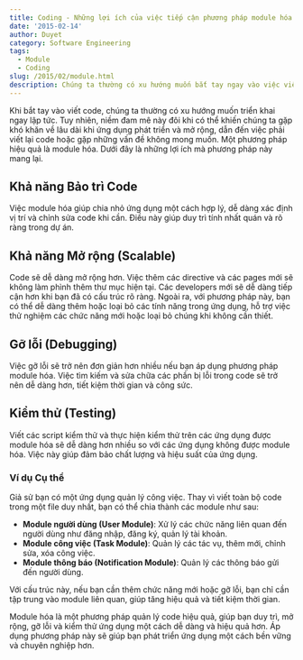 ```yaml
---
title: Coding - Những lợi ích của việc tiếp cận phương pháp module hóa
date: '2015-02-14'
author: Duyet
category: Software Engineering 
tags:
  - Module
  - Coding
slug: /2015/02/module.html
description: Chúng ta thường có xu hướng muốn bắt tay ngay vào việc viết code. Tuy nhiên, niềm đam mê này đôi khi có thể khiến chúng ta gặp khó khăn về lâu dài khi ứng dụng phát triển và mở rộng. Khi đó, chúng ta có thể phải đối mặt với việc viết lại code hoặc gặp phải những vấn đề nghiêm trọng hơn.
---
```


Khi bắt tay vào viết code, chúng ta thường có xu hướng muốn triển khai ngay lập tức. Tuy nhiên, niềm đam mê này đôi khi có thể khiến chúng ta gặp khó khăn về lâu dài khi ứng dụng phát triển và mở rộng, dẫn đến việc phải viết lại code hoặc gặp những vấn đề không mong muốn. Một phương pháp hiệu quả là module hóa. Dưới đây là những lợi ích mà phương pháp này mang lại.

## Khả năng Bảo trì Code

Việc module hóa giúp chia nhỏ ứng dụng một cách hợp lý, dễ dàng xác định vị trí và chỉnh sửa code khi cần. Điều này giúp duy trì tính nhất quán và rõ ràng trong dự án.

## Khả năng Mở rộng (Scalable)

Code sẽ dễ dàng mở rộng hơn. Việc thêm các directive và các pages mới sẽ không làm phình thêm thư mục hiện tại. Các developers mới sẽ dễ dàng tiếp cận hơn khi bạn đã có cấu trúc rõ ràng. Ngoài ra, với phương pháp này, bạn có thể dễ dàng thêm hoặc loại bỏ các tính năng trong ứng dụng, hỗ trợ việc thử nghiệm các chức năng mới hoặc loại bỏ chúng khi không cần thiết.

## Gỡ lỗi (Debugging)

Việc gỡ lỗi sẽ trở nên đơn giản hơn nhiều nếu bạn áp dụng phương pháp module hóa. Việc tìm kiếm và sửa chữa các phần bị lỗi trong code sẽ trở nên dễ dàng hơn, tiết kiệm thời gian và công sức.

## Kiểm thử (Testing)

Viết các script kiểm thử và thực hiện kiểm thử trên các ứng dụng được module hóa sẽ dễ dàng hơn nhiều so với các ứng dụng không được module hóa. Việc này giúp đảm bảo chất lượng và hiệu suất của ứng dụng.

### Ví dụ Cụ thể

Giả sử bạn có một ứng dụng quản lý công việc. Thay vì viết toàn bộ code trong một file duy nhất, bạn có thể chia thành các module như sau:

- **Module người dùng (User Module)**: Xử lý các chức năng liên quan đến người dùng như đăng nhập, đăng ký, quản lý tài khoản.
- **Module công việc (Task Module)**: Quản lý các tác vụ, thêm mới, chỉnh sửa, xóa công việc.
- **Module thông báo (Notification Module)**: Quản lý các thông báo gửi đến người dùng.

Với cấu trúc này, nếu bạn cần thêm chức năng mới hoặc gỡ lỗi, bạn chỉ cần tập trung vào module liên quan, giúp tăng hiệu quả và tiết kiệm thời gian.

Module hóa là một phương pháp quản lý code hiệu quả, giúp bạn duy trì, mở rộng, gỡ lỗi và kiểm thử ứng dụng một cách dễ dàng và hiệu quả hơn. Áp dụng phương pháp này sẽ giúp bạn phát triển ứng dụng một cách bền vững và chuyên nghiệp hơn.